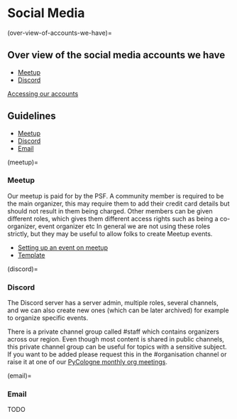 # Social Media

(over-view-of-accounts-we-have)=
## Over view of the social media accounts we have

- [Meetup](https://www.meetup.com/de-DE/meetup-group-uztynoom/)
- [Discord](https://discord.gg/AbadjmRpZN)

[Accessing our accounts](./accounts.md)

## Guidelines

- [Meetup](meetup)
- [Discord](discord)
- [Email](email)

(meetup)=
### Meetup

Our meetup is paid for by the PSF. A community member is required to be the main organizer, this may require them to add their credit card details but should not result in them being charged. Other members can be given different roles, which gives them different access rights such as being a co-organizer, event organizer etc In general we are not using these roles strictly, but they may be useful to allow folks to create Meetup events.

- [Setting up an event on meetup](setting-up-the-meetup-event)
- [Template](./templates/meetup_template.md)

(discord)=
### Discord 

The Discord server has a server admin, multiple roles, several channels, and we can also create new ones (which can be later archived) for example to organize specific events.

There is a private channel group called #staff which contains organizers across our region. Even though most content is shared in public channels, this private channel group can be useful for topics with a sensitive subject. If you want to be added please request this in the #organisation channel or raise it at one of our [PyCologne monthly org meetings](monthly-org-meetings).

(email)=
### Email

TODO
